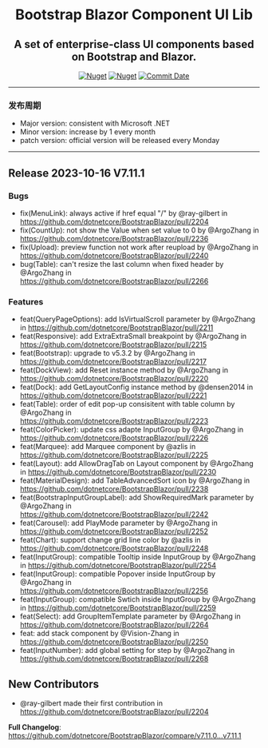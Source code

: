 <h1 align="center">Bootstrap Blazor Component UI Lib</h1>

<div align="center">
<h2>A set of enterprise-class UI components based on Bootstrap and Blazor.</h2>


[![Nuget](https://img.shields.io/nuget/v/BootstrapBlazor.svg?color=red&logo=nuget&logoColor=green)](https://www.nuget.org/packages/BootstrapBlazor/)
[![Nuget](https://img.shields.io/nuget/dt/BootstrapBlazor.svg?logo=nuget&logoColor=green)](https://www.nuget.org/packages/BootstrapBlazor/)
[![Commit Date](https://img.shields.io/github/last-commit/ArgoZhang/BootstrapBlazor/main.svg?logo=github&logoColor=green&label=commit)](https://github.com/ArgoZhang/BootstrapBlazor)

</div>

---

### 发布周期

- Major version: consistent with Microsoft .NET
- Minor version: increase by 1 every month
- patch version: official version will be released every Monday

--- 

## Release 2023-10-16 V7.11.1

### Bugs
* fix(MenuLink): always active if href equal "/" by @ray-gilbert in https://github.com/dotnetcore/BootstrapBlazor/pull/2204
* fix(CountUp): not show the Value when set value to 0 by @ArgoZhang in https://github.com/dotnetcore/BootstrapBlazor/pull/2236
* fix(Upload): preview function not work after reupload by @ArgoZhang in https://github.com/dotnetcore/BootstrapBlazor/pull/2240
* bug(Table): can't resize the last column when fixed header by @ArgoZhang in https://github.com/dotnetcore/BootstrapBlazor/pull/2266

### Features

* feat(QueryPageOptions): add IsVirtualScroll parameter by @ArgoZhang in https://github.com/dotnetcore/BootstrapBlazor/pull/2211
* feat(Responsive): add ExtraExtraSmall breakpoint by @ArgoZhang in https://github.com/dotnetcore/BootstrapBlazor/pull/2215
* feat(Bootstrap): upgrade to v5.3.2 by @ArgoZhang in https://github.com/dotnetcore/BootstrapBlazor/pull/2217
* feat(DockView): add Reset instance method by @ArgoZhang in https://github.com/dotnetcore/BootstrapBlazor/pull/2220
* feat(Dock): add GetLayoutConfig instance method by @densen2014 in https://github.com/dotnetcore/BootstrapBlazor/pull/2221
* feat(Table): order of edit pop-up consisitent with table column by @ArgoZhang in https://github.com/dotnetcore/BootstrapBlazor/pull/2223
* feat(ColorPicker): update css adapte InputGroup by @ArgoZhang in https://github.com/dotnetcore/BootstrapBlazor/pull/2226
* feat(Marquee): add Marquee component by @azlis in https://github.com/dotnetcore/BootstrapBlazor/pull/2225
* feat(Layout): add AllowDragTab on Layout component by @ArgoZhang in https://github.com/dotnetcore/BootstrapBlazor/pull/2230
* feat(MaterialDesign): add TableAdvancedSort icon by @ArgoZhang in https://github.com/dotnetcore/BootstrapBlazor/pull/2238
* feat(BootstrapInputGroupLabel): add ShowRequiredMark parameter by @ArgoZhang in https://github.com/dotnetcore/BootstrapBlazor/pull/2242
* feat(Carousel): add PlayMode parameter by @ArgoZhang in https://github.com/dotnetcore/BootstrapBlazor/pull/2252
* feat(Chart): support change grid line color by @azlis in https://github.com/dotnetcore/BootstrapBlazor/pull/2248
* feat(InputGroup): compatible Tooltip inside InputGroup by @ArgoZhang in https://github.com/dotnetcore/BootstrapBlazor/pull/2254
* feat(InputGroup): compatible Popover inside InputGroup by @ArgoZhang in https://github.com/dotnetcore/BootstrapBlazor/pull/2256
* feat(InputGroup): compatible Swtich inside InputGroup by @ArgoZhang in https://github.com/dotnetcore/BootstrapBlazor/pull/2259
* feat(Select): add GroupItemTemplate parameter by @ArgoZhang in https://github.com/dotnetcore/BootstrapBlazor/pull/2264
* feat: add stack component by @Vision-Zhang in https://github.com/dotnetcore/BootstrapBlazor/pull/2250
* feat(InputNumber): add global setting for step by @ArgoZhang in https://github.com/dotnetcore/BootstrapBlazor/pull/2268

## New Contributors
* @ray-gilbert made their first contribution in https://github.com/dotnetcore/BootstrapBlazor/pull/2204

**Full Changelog**: https://github.com/dotnetcore/BootstrapBlazor/compare/v7.11.0...v7.11.1